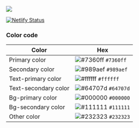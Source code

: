 <img align="center" src="https://test.png">

[![Netlify Status](https://api.netlify.com/api/v1/badges/107d7648-dd15-45d9-9637-2d13681b5f2c/deploy-status)](https://app.netlify.com/sites/victoreke/deploys)

### Color code

| Color                | Hex                                                                                                                         |
| -------------------- | --------------------------------------------------------------------------------------------------------------------------- |
| Primary color        | ![#7360ff](https://user-images.githubusercontent.com/62628408/127180948-3d81c308-f726-467e-92ab-eba9d9158c83.png) `#7360ff` |
| Secondary color      | ![#989aef](https://user-images.githubusercontent.com/62628408/127180950-32de79ba-19af-4bb6-9078-6b65e7a57371.png) `#989aef` |
| Text-primary color   | ![#ffffff](https://user-images.githubusercontent.com/62628408/127180954-d9745dbd-e370-49cf-a4ea-14d548c34fd1.png) `#ffffff` |
| Text-secondary color | ![#64707d](https://user-images.githubusercontent.com/62628408/127180936-970c7329-1d46-4114-85df-d3ef9760baef.png) `#64707d` |
| Bg-primary color     | ![#000000](https://user-images.githubusercontent.com/62628408/127180942-c25f77c5-4bd2-4f7c-b95e-4bd7240be000.png) `#000000` |
| Bg-secondary color   | ![#111111](https://user-images.githubusercontent.com/62628408/127180944-8f4b1ad5-e78c-4b24-a4c3-018b94814298.png) `#111111` |
| Other color          | ![#232323](https://user-images.githubusercontent.com/62628408/127180947-80b3b7e6-2d9f-4690-8885-754d46e4d5cf.png) `#232323` |
